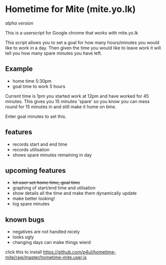 # Hometime for Mite (mite.yo.lk) #

_alpha version_

This is a userscript for Google chrome that works with mite.yo.lk

This script allows you to set a goal for how many hours/minutes you would like to work in a day.
Then given the time you would like to leave work it will tell you how many spare minutes you have left.


## Example  

* home time 5:30pm
* goal time to work 5 hours

Current time is 1pm you started work at 12pm and have worked for 45 minutes.
This gives you 15 minutes 'spare' so you know you can mess round for 15 minutes in and still make it home on time.

Enter goal minutes to set this.

## features
* records start and end time
* records utilisation
* shows spare minutes remaining in day

## upcoming features  

* ~~let user set home time, goal time~~
* graphing of start/end time and utilsation 
* show details all the time and make them dynamically update
* make better looking!
* log spare minutes


## known bugs  

* negatives are not handled nicely
* looks ugly
* changing days can make things wierd

click this to install https://github.com/p4ul/hometime-mite/raw/master/hometime-mite.user.js
